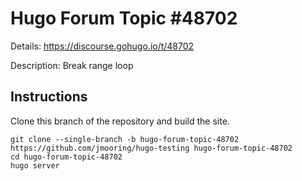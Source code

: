 # Hugo Forum Topic #48702

Details: <https://discourse.gohugo.io/t/48702>

Description: Break range loop

## Instructions

Clone this branch of the repository and build the site.

```text
git clone --single-branch -b hugo-forum-topic-48702 https://github.com/jmooring/hugo-testing hugo-forum-topic-48702
cd hugo-forum-topic-48702
hugo server
```
